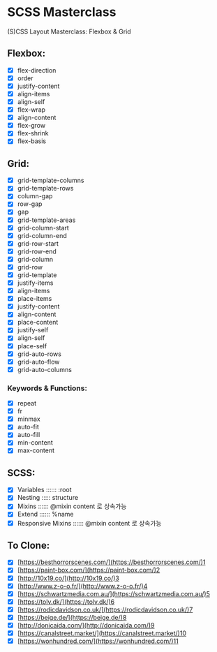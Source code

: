 # SCSS Masterclass

(S)CSS Layout Masterclass: Flexbox & Grid

## Flexbox:

- [x] flex-direction
- [x] order
- [x] justify-content
- [x] align-items
- [x] align-self
- [x] flex-wrap
- [x] align-content
- [x] flex-grow
- [x] flex-shrink
- [x] flex-basis

## Grid:

- [x] grid-template-columns
- [x] grid-template-rows
- [x] column-gap
- [x] row-gap
- [x] gap
- [x] grid-template-areas
- [x] grid-column-start
- [x] grid-column-end
- [x] grid-row-start
- [x] grid-row-end
- [x] grid-column
- [x] grid-row
- [x] grid-template
- [x] justify-items
- [x] align-items
- [x] place-items
- [x] justify-content
- [x] align-content
- [x] place-content
- [x] justify-self
- [x] align-self
- [x] place-self
- [x] grid-auto-rows
- [x] grid-auto-flow
- [x] grid-auto-columns

### Keywords & Functions:

- [x] repeat
- [x] fr
- [x] minmax
- [x] auto-fit
- [x] auto-fill
- [x] min-content
- [x] max-content

## SCSS:

- [x] Variables :::::: :root
- [x] Nesting ::::: structure
- [x] Mixins :::::: @mixin content 로 상속가능
- [x] Extend :::::: %name
- [x] Responsive Mixins :::::: @mixin content 로 상속가능

## To Clone:

- [x] [https://besthorrorscenes.com/](https://besthorrorscenes.com/)1 <complete>
- [x] [https://paint-box.com/](https://paint-box.com/)2 <complete>
- [x] [http://10x19.co/](http://10x19.co/)3 <complete>
- [x] [http://www.z-o-o.fr/](http://www.z-o-o.fr/)4 <complete>
- [x] [https://schwartzmedia.com.au/](https://schwartzmedia.com.au/)5 <complete>
- [x] [https://tolv.dk/](https://tolv.dk/)6 <complete>
- [x] [https://rodicdavidson.co.uk/](https://rodicdavidson.co.uk/)7 <complete>
- [x] [https://beige.de/](https://beige.de/)8
- [x] [http://donicaida.com/](http://donicaida.com/)9 <complete>
- [x] [https://canalstreet.market/](https://canalstreet.market/)10 <complete>
- [x] [https://wonhundred.com/](https://wonhundred.com/)11
